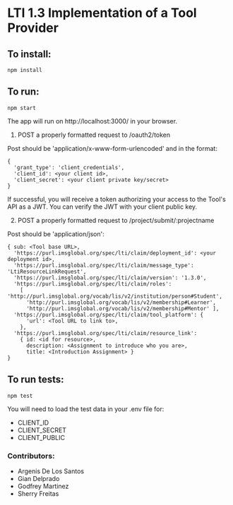 # LTI 1.3 Implementation of a Tool Provider

## To install:
```
npm install
```

## To run:
```
npm start
```

The app will run on http://localhost:3000/ in your browser.  

1. POST a properly formatted request to /oauth2/token

Post should be 'application/x-www-form-urlencoded' and in the format:
```
{
  'grant_type': 'client_credentials',
  'client_id': <your client id>,
  'client_secret': <your client private key/secret>
}
```
If successful, you will receive a token authorizing your access to the Tool's API as a JWT.  You can verify the JWT with your client public key.


2. POST a properly formatted request to /project/submit/:projectname

Post should be 'application/json':
```
{ sub: <Tool base URL>,
  'https://purl.imsglobal.org/spec/lti/claim/deployment_id': <your deployment id>,
  'https://purl.imsglobal.org/spec/lti/claim/message_type': 'LtiResourceLinkRequest',
  'https://purl.imsglobal.org/spec/lti/claim/version': '1.3.0',
  'https://purl.imsglobal.org/spec/lti/claim/roles': 
    [ 'http://purl.imsglobal.org/vocab/lis/v2/institution/person#Student',
      'http://purl.imsglobal.org/vocab/lis/v2/membership#Learner',
      'http://purl.imsglobal.org/vocab/lis/v2/membership#Mentor' ],
  'https://purl.imsglobal.org/spec/lti/claim/tool_platform': {
      'url': <Tool URL to link to>,
    },    
  'https://purl.imsglobal.org/spec/lti/claim/resource_link': 
    { id: <id for resource>,
      description: <Assignment to introduce who you are>,
      title: <Introduction Assignment> }
}
```

## To run tests:
```
npm test
```
You will need to load the test data in your .env file for:
* CLIENT_ID
* CLIENT_SECRET
* CLIENT_PUBLIC


### Contributors:
* Argenis De Los Santos
* Gian Delprado
* Godfrey Martinez
* Sherry Freitas
